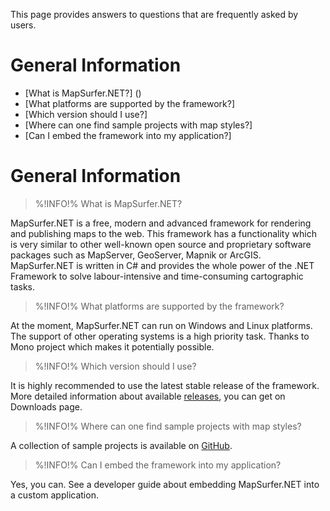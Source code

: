 This page provides answers to questions that are frequently asked by users.

# General Information #

- [What is MapSurfer.NET?] ()
- [What platforms are supported by the framework?]
- [Which version should I use?]
- [Where can one find sample projects with map styles?]
- [Can I embed the framework into my application?]

# General Information #
>%!INFO!%
>What is MapSurfer.NET?

MapSurfer.NET is a free, modern and advanced framework for rendering and publishing maps to the web. This framework has a functionality which is very similar to other well-known open source and proprietary software packages such as MapServer, GeoServer, Mapnik or ArcGIS. MapSurfer.NET is written in C# and provides the whole power of the .NET Framework to solve labour-intensive and time-consuming cartographic tasks.

>%!INFO!%
>What platforms are supported by the framework?

At the moment, MapSurfer.NET can run on Windows and Linux platforms. The support of other operating systems is a high priority task. Thanks to Mono project which makes it potentially possible.

>%!INFO!%
>Which version should I use?

It is highly recommended to use the latest stable release of the framework. More detailed information about available [releases](release-notes.md), you can get on Downloads page.

>%!INFO!%
>Where can one find sample projects with map styles?

A collection of sample projects is available on [GitHub](https://github.com/MapSurferNET/MapSurfer.NET-Examples).

>%!INFO!%
>Can I embed the framework into my application?

Yes, you can. See a developer guide about embedding MapSurfer.NET into a custom application.
